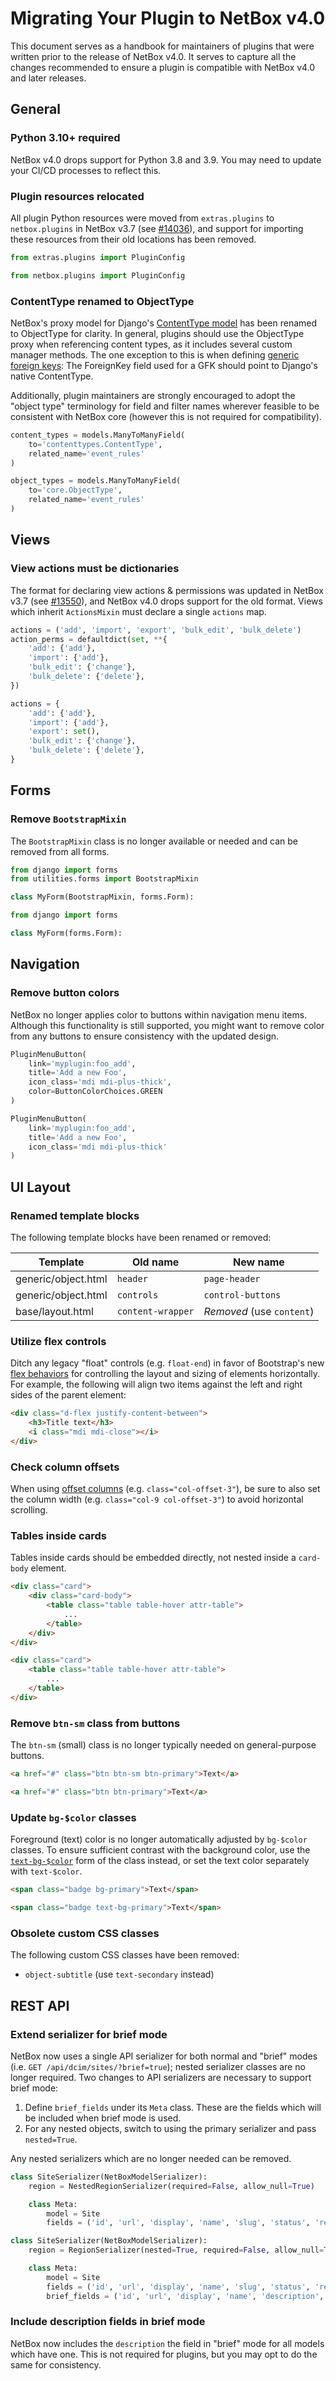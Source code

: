 # Migrating Your Plugin to NetBox v4.0

This document serves as a handbook for maintainers of plugins that were written prior to the release of NetBox v4.0. It serves to capture all the changes recommended to ensure a plugin is compatible with NetBox v4.0 and later releases.

## General

### Python 3.10+ required

NetBox v4.0 drops support for Python 3.8 and 3.9. You may need to update your CI/CD processes to reflect this.

### Plugin resources relocated

All plugin Python resources were moved from `extras.plugins` to `netbox.plugins` in NetBox v3.7 (see [#14036](https://github.com/netbox-community/netbox/issues/14036)), and support for importing these resources from their old locations has been removed.

```python title="Old"
from extras.plugins import PluginConfig
```

```python title="New"
from netbox.plugins import PluginConfig
```

### ContentType renamed to ObjectType

NetBox's proxy model for Django's [ContentType model](https://docs.djangoproject.com/en/5.0/ref/contrib/contenttypes/#the-contenttype-model) has been renamed to ObjectType for clarity. In general, plugins should use the ObjectType proxy when referencing content types, as it includes several custom manager methods. The one exception to this is when defining [generic foreign keys](https://docs.djangoproject.com/en/5.0/ref/contrib/contenttypes/#generic-relations): The ForeignKey field used for a GFK should point to Django's native ContentType.

Additionally, plugin maintainers are strongly encouraged to adopt the "object type" terminology for field and filter names wherever feasible to be consistent with NetBox core (however this is not required for compatibility).

```python title="Old"
content_types = models.ManyToManyField(
    to='contenttypes.ContentType',
    related_name='event_rules'
)
```

```python title="New"
object_types = models.ManyToManyField(
    to='core.ObjectType',
    related_name='event_rules'
)
```

## Views

### View actions must be dictionaries

The format for declaring view actions & permissions was updated in NetBox v3.7 (see [#13550](https://github.com/netbox-community/netbox/issues/13550)), and NetBox v4.0 drops support for the old format. Views which inherit `ActionsMixin` must declare a single `actions` map.

```python title="Old"
actions = ('add', 'import', 'export', 'bulk_edit', 'bulk_delete')
action_perms = defaultdict(set, **{
    'add': {'add'},
    'import': {'add'},
    'bulk_edit': {'change'},
    'bulk_delete': {'delete'},
})
```

```python title="New"
actions = {
    'add': {'add'},
    'import': {'add'},
    'export': set(),
    'bulk_edit': {'change'},
    'bulk_delete': {'delete'},
}
```

## Forms

### Remove `BootstrapMixin`

The `BootstrapMixin` class is no longer available or needed and can be removed from all forms.

```python title="Old"
from django import forms
from utilities.forms import BootstrapMixin

class MyForm(BootstrapMixin, forms.Form):
```

```python title="New"
from django import forms

class MyForm(forms.Form):
```

## Navigation

### Remove button colors

NetBox no longer applies color to buttons within navigation menu items. Although this functionality is still supported, you might want to remove color from any buttons to ensure consistency with the updated design.

```python title="Old"
PluginMenuButton(
    link='myplugin:foo_add',
    title='Add a new Foo',
    icon_class='mdi mdi-plus-thick',
    color=ButtonColorChoices.GREEN
)
```

```python title="New"
PluginMenuButton(
    link='myplugin:foo_add',
    title='Add a new Foo',
    icon_class='mdi mdi-plus-thick'
)
```

## UI Layout

### Renamed template blocks

The following template blocks have been renamed or removed:

| Template            | Old name          | New name                  |
|---------------------|-------------------|---------------------------|
| generic/object.html | `header`          | `page-header`             |
| generic/object.html | `controls`        | `control-buttons`         |
| base/layout.html    | `content-wrapper` | _Removed_ (use `content`) |

### Utilize flex controls

Ditch any legacy "float" controls (e.g. `float-end`) in favor of Bootstrap's new [flex behaviors](https://getbootstrap.com/docs/5.3/utilities/flex/) for controlling the layout and sizing of elements horizontally. For example, the following will align two items against the left and right sides of the parent element:

```html
<div class="d-flex justify-content-between">
    <h3>Title text</h3>
    <i class="mdi mdi-close"></i>
</div>
```

### Check column offsets

When using [offset columns](https://getbootstrap.com/docs/5.3/layout/columns/#offsetting-columns) (e.g. `class="col-offset-3"`), be sure to also set the column width (e.g. `class="col-9 col-offset-3"`) to avoid horizontal scrolling.

### Tables inside cards

Tables inside cards should be embedded directly, not nested inside a `card-body` element.

```html title="Old"
<div class="card">
    <div class="card-body">
        <table class="table table-hover attr-table">
            ...
        </table>
    </div>
</div>
```

```html title="New"
<div class="card">
    <table class="table table-hover attr-table">
        ...
    </table>
</div>
```

### Remove `btn-sm` class from buttons

The `btn-sm` (small) class is no longer typically needed on general-purpose buttons.

```html title="Old"
<a href="#" class="btn btn-sm btn-primary">Text</a>
```

```html title="New"
<a href="#" class="btn btn-primary">Text</a>
```

### Update `bg-$color` classes

Foreground (text) color is no longer automatically adjusted by `bg-$color` classes. To ensure sufficient contrast with the background color, use the [`text-bg-$color`](https://getbootstrap.com/docs/5.3/helpers/color-background/) form of the class instead, or set the text color separately with `text-$color`.

```html title="Old"
<span class="badge bg-primary">Text</span>
```

```html title="New"
<span class="badge text-bg-primary">Text</span>
```

### Obsolete custom CSS classes

The following custom CSS classes have been removed:

* `object-subtitle` (use `text-secondary` instead)

## REST API

### Extend serializer for brief mode

NetBox now uses a single API serializer for both normal and "brief" modes (i.e. `GET /api/dcim/sites/?brief=true`); nested serializer classes are no longer required. Two changes to API serializers are necessary to support brief mode:

1. Define `brief_fields` under its `Meta` class. These are the fields which will be included when brief mode is used.
2. For any nested objects, switch to using the primary serializer and pass `nested=True`.

Any nested serializers which are no longer needed can be removed.

```python title="Old"
class SiteSerializer(NetBoxModelSerializer):
    region = NestedRegionSerializer(required=False, allow_null=True)

    class Meta:
        model = Site
        fields = ('id', 'url', 'display', 'name', 'slug', 'status', 'region', 'time_zone', ...)
```

```python title="New"
class SiteSerializer(NetBoxModelSerializer):
    region = RegionSerializer(nested=True, required=False, allow_null=True)

    class Meta:
        model = Site
        fields = ('id', 'url', 'display', 'name', 'slug', 'status', 'region', 'time_zone', ...)
        brief_fields = ('id', 'url', 'display', 'name', 'description', 'slug')
```

### Include description fields in brief mode

NetBox now includes the `description` the field in "brief" mode for all models which have one. This is not required for plugins, but you may opt to do the same for consistency.
